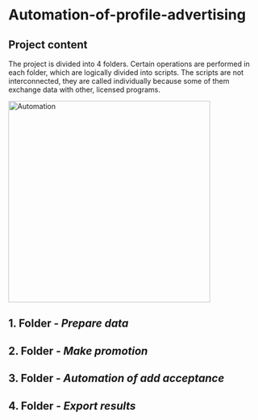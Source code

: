 # Automation-of-profile-advertising

## Project content

The project is divided into 4 folders. Certain operations are performed in each folder, which are logically divided into scripts. The scripts are not interconnected, they are called individually because some of them exchange data with other, licensed programs.

<img align='center' alt = 'Automation' width = '400' src = 'https://www.learninglinksindia.org/public/images/screen-manages.gif'>

## 1. Folder - _Prepare data_

## 2. Folder - _Make promotion_

## 3. Folder - _Automation of add acceptance_

## 4. Folder - _Export results_
